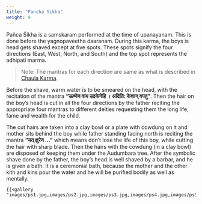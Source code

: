 ```yaml
---
title: "Pancha Sikha"
weight: 9
---
```


Pañca Śikha is a samskaram performed at the time of upanayanam. This is done before the yagnopaveetha daaranam. During this karma, the boys is head gets shaved except at five spots. These spots signify the four directions (East, West, North, and South) and the top spot represents the adhipati marma.

> Note: The mantras for each direction are same as what is described in [Chaula Karma](https://sikhaparisad.org/docs/sikha/chaulakarma/).

Before the shave, warm water is to be smeared on the head, with the recitation of the
mantra **“ऊष्णेन वाय उदकेनेहि । अदिति: केशान् वपतु”**. Then the hair on the boy’s head is cut in all the four directions by the father reciting the appropriate four mantras to different deities requesting them the long life, fame and wealth for the child. 

The cut hairs are taken into a clay bowl or a plate with cowdung on it and mother sits behind the boy while father standing facing north is reciting the mantra **“यत् क्षुरेण …”** which means don’t lose the life of this boy, while cutting the hair with sharp blade. Then the hairs with the cowdung (in a clay bowl) are disposed of keeping them under the Audumbara tree. After the symbolic shave done by the father, the boy’s head is well shaved by a barbar, and he is given a bath. It is a ceremonial bath, because the mother and the other kith and kins pour the water and he will be purified bodily as well as mentally.

```
{{<gallery "images/ps1.jpg,images/ps2.jpg,images/ps3.jpg,images/ps4.jpg,images/ps5.jpg,images/ps6.jpg,images/ps7.jpg,images/ps8.jpg,images/ps9.jpg,images/ps10.jpg,images/ps11.jpg">}}
```